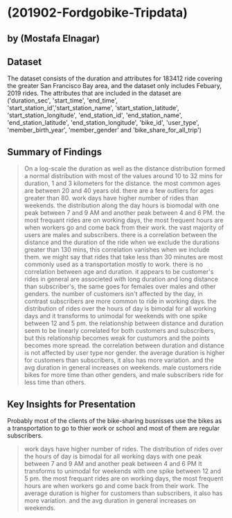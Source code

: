 # (201902-Fordgobike-Tripdata)
## by (Mostafa Elnagar)


## Dataset

The dataset consists of the duration and attributes for 183412 ride covering the greater San Francisco Bay area, and the dataset only includes Febuary, 2019 rides.
The attributes that are included in the dataset are ('duration_sec', 'start_time', 'end_time', 'start_station_id','start_station_name', 'start_station_latitude', 'start_station_longitude', 'end_station_id', 'end_station_name', 'end_station_latitude', 'end_station_longitude', 'bike_id', 'user_type', 'member_birth_year', 'member_gender' and 'bike_share_for_all_trip')

## Summary of Findings

> On a log-scale the duration as well as the distance distribution formed a normal distribution with most of the values around 10 to 32 mins for duration, 1 and 3 kilometers for the distance.
> the most common ages are between 20 and 40 years old. there are a few outliers for ages greater than 80.
> work days have higher number of rides than weekends.
> the distribution along the day hours is biomodal with one peak between 7 and 9 AM and another peak between 4 and 6 PM.
> the most frequant rides are on working days, the most frequent hours are when workers go and come back from their work. 
> the vast majority of users are males and subscribers.
> there is a correlation between the distance and the duration of the ride when we exclude the durations greater than 130 mins, this correlation vanishes when we include them.
> we might say that rides that take less than 30 minutes are most commonly used as a transportation mostly to work.
> there is no correlation between age and duration.
> it appears to be customer's rides in general are associeted with long duration and long distance than subscriber's, the same goes for females over males and other genders.
> the number of customers isn't affected by the day, in contrast subscribers are more common to ride in working days.
> the distribution of rides over the hours of day is bimodal for all working days and it transforms to unimodal for weekends with one spike between 12 and 5 pm.
> the relationship between distance and duration seem to be linearly correlated for both customers and subscribers, but this relationship becomes weak for custumors and the points becomes more spread.
> the correlation between duration and distance is not affected by user type nor gender.
> the average duration is higher for customers than subscribers, it also has more variation. and the avg duration in general increases on weekends.
> male customers ride bikes for more time than other genders, and male subscribers ride for less time than others.


## Key Insights for Presentation

Probably most of the clients of the bike-sharing busnisses use the bikes as a transportation to go to thier work or school and most of them are regular subscribers.
> work days have higher number of rides.
> The distribution of rides over the hours of day is bimodal for all working days with one peak between 7 and 9 AM and another peak between 4 and 6 PM
> It transforms to unimodal for weekends with one spike between 12 and 5 pm.
> the most frequant rides are on working days, the most frequent hours are when workers go and come back from their work.
> The average duration is higher for customers than subscribers, it also has more variation. and the avg duration in general increases on weekends.

